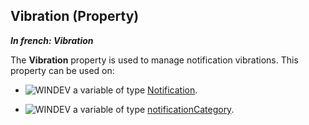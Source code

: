 
## Vibration (Property)

***In french: Vibration***
	



<a name="XUse"></a>
<a name="Use"></a>
<a name="description"></a>
The **Vibration** property is used to manage notification vibrations. This property can be used on:

- ![WINDEV](https://doc.pcsoft.fr/ext/images/us/WD.png) a variable of type [Notification](../WDLang3/1000019441.md).

- ![WINDEV](https://doc.pcsoft.fr/ext/images/us/WD.png) a variable of type [notificationCategory](../WDLang3/1000023981.md).




